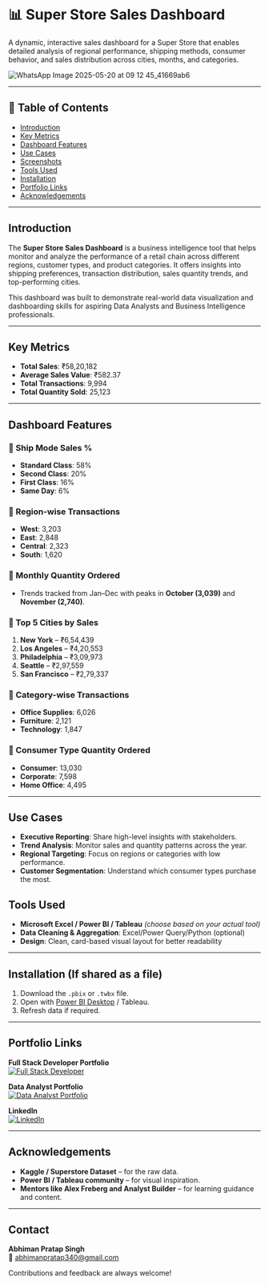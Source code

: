 # 📊 Super Store Sales Dashboard

A dynamic, interactive sales dashboard for a Super Store that enables detailed analysis of regional performance, shipping methods, consumer behavior, and sales distribution across cities, months, and categories.

![WhatsApp Image 2025-05-20 at 09 12 45_41669ab6](https://github.com/user-attachments/assets/3df4d467-8115-4568-981c-86c9fff522dd)

---

## 📌 Table of Contents

- [Introduction](#introduction)
- [Key Metrics](#key-metrics)
- [Dashboard Features](#dashboard-features)
- [Use Cases](#use-cases)
- [Screenshots](#screenshots)
- [Tools Used](#tools-used)
- [Installation](#installation)
- [Portfolio Links](#portfolio-links)
- [Acknowledgements](#acknowledgements)

---

## Introduction

The **Super Store Sales Dashboard** is a business intelligence tool that helps monitor and analyze the performance of a retail chain across different regions, customer types, and product categories. It offers insights into shipping preferences, transaction distribution, sales quantity trends, and top-performing cities.

This dashboard was built to demonstrate real-world data visualization and dashboarding skills for aspiring Data Analysts and Business Intelligence professionals.

---

  ## Key Metrics

- **Total Sales**: ₹58,20,182
- **Average Sales Value**: ₹582.37
- **Total Transactions**: 9,994
- **Total Quantity Sold**: 25,123

---

## Dashboard Features

### 🔹 Ship Mode Sales %

- **Standard Class**: 58%
- **Second Class**: 20%
- **First Class**: 16%
- **Same Day**: 6%

### 🔹 Region-wise Transactions

- **West**: 3,203
- **East**: 2,848
- **Central**: 2,323
- **South**: 1,620

### 🔹 Monthly Quantity Ordered

- Trends tracked from Jan–Dec with peaks in **October (3,039)** and **November (2,740)**.

### 🔹 Top 5 Cities by Sales

1. **New York** – ₹6,54,439
2. **Los Angeles** – ₹4,20,553
3. **Philadelphia** – ₹3,09,973
4. **Seattle** – ₹2,97,559
5. **San Francisco** – ₹2,79,337

### 🔹 Category-wise Transactions

- **Office Supplies**: 6,026
- **Furniture**: 2,121
- **Technology**: 1,847

### 🔹 Consumer Type Quantity Ordered

- **Consumer**: 13,030
- **Corporate**: 7,598
- **Home Office**: 4,495

---

##  Use Cases

- **Executive Reporting**: Share high-level insights with stakeholders.
- **Trend Analysis**: Monitor sales and quantity patterns across the year.
- **Regional Targeting**: Focus on regions or categories with low performance.
- **Customer Segmentation**: Understand which consumer types purchase the most.

## Tools Used

- **Microsoft Excel / Power BI / Tableau** *(choose based on your actual tool)*
- **Data Cleaning & Aggregation**: Excel/Power Query/Python (optional)
- **Design**: Clean, card-based visual layout for better readability

---

## Installation (If shared as a file)

1. Download the `.pbix` or `.twbx` file.
2. Open with [Power BI Desktop](https://powerbi.microsoft.com/en-us/desktop/) / Tableau.
3. Refresh data if required.

---

## Portfolio Links

**Full Stack Developer Portfolio**  
[![Full Stack Developer](https://img.shields.io/badge/Full_Stack_Portfolio-000?style=for-the-badge&logo=ko-fi&logoColor=white)](https://abhimanpratapsingh.netlify.app/)

**Data Analyst Portfolio**  
[![Data Analyst Portfolio](https://img.shields.io/badge/Data_Analyst_Portfolio-000?style=for-the-badge&logo=ko-fi&logoColor=white)](https://abhiman-the-analyst.netlify.app/)

**LinkedIn**  
[![LinkedIn](https://img.shields.io/badge/LinkedIn-0A66C2?style=for-the-badge&logo=linkedin&logoColor=white)](https://www.linkedin.com/in/abhiman-pratap-singh-218b27222/)

---

##  Acknowledgements

- **Kaggle / Superstore Dataset** – for the raw data.
- **Power BI / Tableau community** – for visual inspiration.
- **Mentors like Alex Freberg and Analyst Builder** – for learning guidance and content.

---

## Contact

**Abhiman Pratap Singh**  
📧 abhimanpratap340@gmail.com

Contributions and feedback are always welcome!
